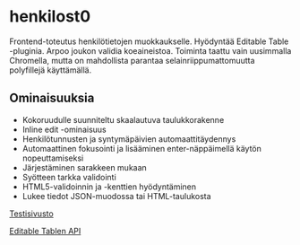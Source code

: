 # henkilost0

Frontend-toteutus henkilötietojen muokkaukselle. Hyödyntää Editable Table -pluginia.
Arpoo joukon validia koeaineistoa. Toiminta taattu vain uusimmalla Chromella, mutta on
mahdollista parantaa selainriippumattomuutta polyfillejä käyttämällä.

## Ominaisuuksia

- Kokoruudulle suunniteltu skaalautuva taulukkorakenne
- Inline edit -ominaisuus
- Henkilötunnusten ja syntymäpäivien automaattitäydennys
- Automaattinen fokusointi ja lisääminen enter-näppäimellä käytön nopeuttamiseksi
- Järjestäminen sarakkeen mukaan
- Syötteen tarkka validointi
- HTML5-validoinnin ja -kenttien hyödyntäminen
- Lukee tiedot JSON-muodossa tai HTML-taulukosta

[Testisivusto](http://koti.kapsi.fi/~torava/henkilost0/?#)

[Editable Tablen API](http://koti.kapsi.fi/~torava/henkilost0/doc/)